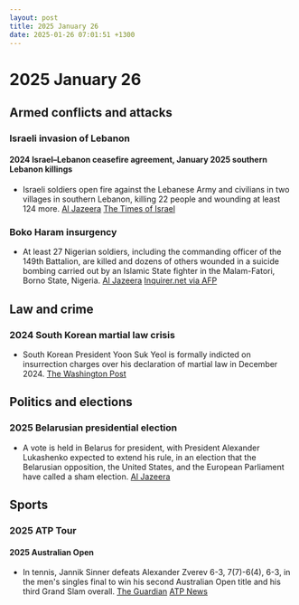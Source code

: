 ```yaml
---
layout: post
title: 2025 January 26
date: 2025-01-26 07:01:51 +1300
---
```


# 2025 January 26

## Armed conflicts and attacks

### Israeli invasion of Lebanon

#### 2024 Israel–Lebanon ceasefire agreement, January 2025 southern Lebanon killings

- Israeli soldiers open fire against the Lebanese Army and civilians in two villages in southern Lebanon, killing 22 people and wounding at least 124 more. [Al Jazeera](https://www.aljazeera.com/news/2025/1/26/israel-kills-3-wounds-dozens-in-south-lebanon-in-breach-of-ceasefire-deal) [The Times of Israel](https://www.timesofisrael.com/liveblog_entry/lebanese-health-ministry-raises-death-toll-to-22-from-israeli-fire-in-south-of-country/)

### Boko Haram insurgency

- At least 27 Nigerian soldiers, including the commanding officer of the 149th Battalion, are killed and dozens of others wounded in a suicide bombing carried out by an Islamic State fighter in the Malam-Fatori, Borno State, Nigeria. [Al Jazeera](https://www.aljazeera.com/news/2025/1/26/at-least-20-nigerian-soldiers-killed-in-attack-on-remote-army-base) [Inquirer.net via AFP](https://globalnation.inquirer.net/262431/jihadist-suicide-attack-kills-27-nigeria-sodiers-army)

## Law and crime

### 2024 South Korean martial law crisis

- South Korean President Yoon Suk Yeol is formally indicted on insurrection charges over his declaration of martial law in December 2024. [The Washington Post](https://www.washingtonpost.com/world/2025/01/26/south-korea-president-yoon-indicted/)

## Politics and elections

### 2025 Belarusian presidential election

- A vote is held in Belarus for president, with President Alexander Lukashenko expected to extend his rule, in an election that the Belarusian opposition, the United States, and the European Parliament have called a sham election. [Al Jazeera](https://www.aljazeera.com/amp/features/2025/1/25/lukashenko-ahead-of-2025-election-still-afraid-of-the-people)

## Sports

### 2025 ATP Tour

#### 2025 Australian Open

- In tennis, Jannik Sinner defeats Alexander Zverev 6-3, 7(7)-6(4), 6-3, in the men's singles final to win his second Australian Open title and his third Grand Slam overall. [The Guardian](https://www.theguardian.com/sport/2025/jan/26/australian-open-final-jannik-sinner-alexander-zverev-mens-singles-report) [ATP News](https://www.atptour.com/en/news/sinner-zverev-australian-open-2025-final)